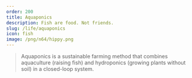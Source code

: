 ```yaml
---
order: 200
title: Aquaponics
description: Fish are food. Not friends.
slug: /life/aquaponics
icon: fish
image: /png/n64/hippy.png
---
```


> Aquaponics is a sustainable farming method that combines aquaculture (raising fish) and hydroponics (growing plants without soil) in a closed-loop system.

